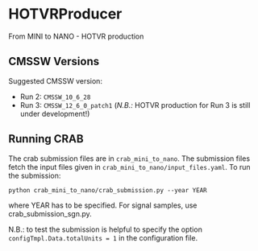 # HOTVRProducer
From MINI to NANO - HOTVR production

## CMSSW Versions
Suggested CMSSW version:
* Run 2: `CMSSW_10_6_28`
* Run 3: `CMSSW_12_6_0_patch1` (*N.B.:* HOTVR production for Run 3 is still under development!)

## Running CRAB 
The crab submission files are in `crab_mini_to_nano`. The submission files fetch the input files given in `crab_mini_to_nano/input_files.yaml`.
To run the submission:

```
python crab_mini_to_nano/crab_submission.py --year YEAR
```
where YEAR has to be specified. 
For signal samples, use crab_submission_sgn.py. 

N.B.: to test the submission is helpful to specify the option `configTmpl.Data.totalUnits = 1` in the configuration file.